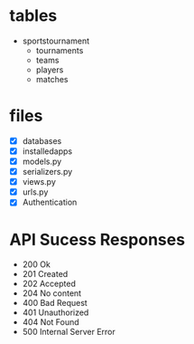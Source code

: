 # tables
- sportstournament
    - tournaments
    - teams
    - players
    - matches


# files
- [X] databases
- [X] installedapps
- [X] models.py
- [X] serializers.py 
- [X] views.py
- [X] urls.py
- [X] Authentication

# API Sucess Responses
 - 200 Ok
 - 201 Created
 - 202 Accepted
 - 204 No content
 - 400 Bad Request
 - 401 Unauthorized
 - 404 Not Found
 - 500 Internal Server Error
  


